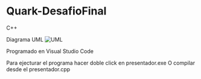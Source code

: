 # Quark-DesafioFinal
C++

Diagrama UML
![UML](https://user-images.githubusercontent.com/53827471/232138214-3e7fdc48-3901-41c3-bac0-14a4dc4e478d.png)


Programado en Visual Studio Code

Para ejecturar el programa hacer doble click en presentador.exe
O compilar desde el presentador.cpp
